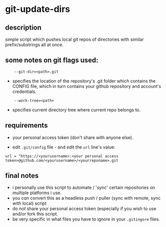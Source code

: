 # git-update-dirs

## description
simple script which pushes local git repos of directories with similar prefix/substrings all at once.


## some notes on git flags used:
```
    --git-dir=<path>.git 
```
- specifies the location of the repository's .git folder which contains the CONFIG file, which in turn contains your github repository and account's credentials.
```
    --work-tree=<path> 
```
- specifies current directory tree where current repo belongs to.

## requirements
- your personal access token (don't share with anyone else).

- edit `.git/config` file - and edit the `url` line's value:
```
url = "https://<yourusername>:<your personal access token>@github.com/<yourusername>/<yourreponame>.git
```

## final notes
- i personally use this script to automate / 'sync' certain repositories on multiple platforms i use. 
- you *can* convert this as a headless push / puller (sync with remote, sync with local) script
- do *not* share your personal access token (especially if you wish to use and/or fork this script.
- be very specific in what files you have to ignore in your `.gitingore` files.
